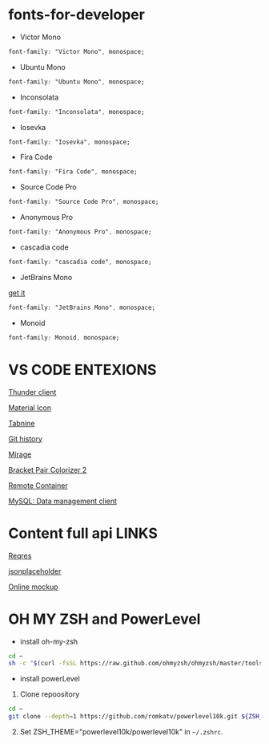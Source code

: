 # fonts-for-developer

- Victor Mono

```css
font-family: "Victor Mono", monospace;
```

- Ubuntu Mono

```css
font-family: "Ubuntu Mono", monospace;
```

- Inconsolata

```css
font-family: "Inconsolata", monospace;
```

- Iosevka

```css
font-family: "Iosevka", monospace;
```

- Fira Code

```css
font-family: "Fira Code", monospace;
```

- Source Code Pro

```css
font-family: "Source Code Pro", monospace;
```

- Anonymous Pro

```css
font-family: "Anonymous Pro", monospace;
```

- cascadia code

```css
font-family: "cascadia code", monospace;
```

- JetBrains Mono

[get it](https://www.jetbrains.com/lp/mono/)

```css
font-family: "JetBrains Mono", monospace;
```

- Monoid

```css
font-family: Monoid, monospace;
```

# VS CODE ENTEXIONS

[Thunder client](https://marketplace.visualstudio.com/items?itemName=rangav.vscode-thunder-client)

[Material Icon](https://marketplace.visualstudio.com/items?itemName=PKief.material-icon-theme)

[Tabnine](https://marketplace.visualstudio.com/items?itemName=TabNine.tabnine-vscode)

[Git history](https://marketplace.visualstudio.com/items?itemName=donjayamanne.githistory)

[Mirage](https://marketplace.visualstudio.com/items?itemName=tristanremy.mirage)

[Bracket Pair Colorizer 2](https://marketplace.visualstudio.com/items?itemName=CoenraadS.bracket-pair-colorizer-2)

[Remote Container](https://marketplace.visualstudio.com/items?itemName=ms-vscode-remote.remote-containers)

[MySQL: Data management client](https://marketplace.visualstudio.com/items?itemName=cweijan.vscode-mysql-client2)

# Content full api LINKS

[Reqres](https://reqres.in/)

[jsonplaceholder](https://jsonplaceholder.typicode.com/)

[Online mockup](https://app.moqups.com)

# OH MY ZSH and PowerLevel

- install oh-my-zsh

```bash
cd ~
sh -c "$(curl -fsSL https://raw.github.com/ohmyzsh/ohmyzsh/master/tools/install.sh)"
```

- install powerLevel

1. Clone repoository

```bash
cd ~
git clone --depth=1 https://github.com/romkatv/powerlevel10k.git ${ZSH_CUSTOM:-$HOME/.oh-my-zsh/custom}/themes/powerlevel10k
```

2. Set ZSH_THEME="powerlevel10k/powerlevel10k" in `~/.zshrc`.
